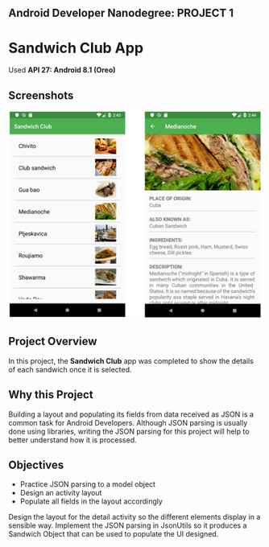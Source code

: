 ## Android Developer Nanodegree: PROJECT 1
# Sandwich Club App

Used **API 27: Android 8.1 (Oreo)**

## Screenshots
![Quiz Section](./screenshots.png)

## Project Overview
In this project, the **Sandwich Club** app was completed to
show the details of each sandwich once it is selected.

## Why this Project
Building a layout and populating its fields from data received as JSON
is a common task for Android Developers. Although JSON parsing is usually
done using libraries, writing the JSON parsing for this project will
help to better understand how it is processed.

## Objectives
- Practice JSON parsing to a model object
- Design an activity layout
- Populate all fields in the layout accordingly

Design the layout for the detail activity so the different elements
display in a sensible way. Implement the JSON parsing in JsonUtils so it
produces a Sandwich Object that can be used to populate the UI designed.
